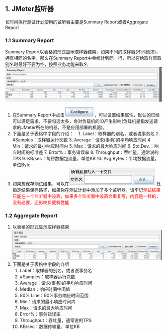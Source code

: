## 1. JMeter监听器
长时间执行测试计划使用的监听器主要是Summary Report或者Aggregate Report


### 1.1 Summary Report
Summary Report以表格的形式显示取样器结果，如果不同的取样器(不同请求)，拥有相同的名字，那么在Summary Report中会统计到同一行，所以在给取样器取别名时最好不要为空，按照业务功能来取名
![Summary Report](image/6-1.png)


1. 在Summary Report中点击![image/6-2](image/6-2.png) ，可以设置结果属性，默认的已经可以满足需求，不要勾选太多，会对负载机的IO产生影响(负载机是指发送请求的JMeter所在的机器，不是应用部署的机器)。
2. 下面是关于表格中字段的介绍：
    1. Label：取样器的别名，或者说事务名
    2. \#Samples：取样器运行次数
    3. Average：请求(事务)的平均响应时间
    4. Min：请求的最小响应时间内
    5. Max：请求的最大响应时间
    6. Std.Dev.：响应时间的标准差
    7. Error%：事务错误率
    8. Throughput：吞吐量，通常说的TPS
    9. KB/sec：每秒数据包流量，单位KB
    10. Avg.Bytes：平均数据流量，单位Byte
3. 如果想保存测试结果，可以在![image/6-3](image/6-3.png) 处指定结果保存路径，如果你在测试计划中添加了多个监听器，请牢记<font color=red>测试结果只能在一个监听器中设置，如果多个监听器中设置会重复写，内容是一样的，没有必要，还影响负载机性能</font>

### 1.2 Aggregate Report
1. 以表格的形式显示取样器结果
![image/6-4](image/6-4.png)
2. 下面是关于表格中字段的介绍
    1. Label：取样器的别名，或者说事务名
    2. \#Samples：取样器运行次数
    3. Average：请求(事务)的平均响应时间
    4. Median：响应时间中间值
    5. 90% Line：90%事务响应时间范围
    6. Min：请求的最小响应时间内
    7. Max：请求的最大响应时间
    8. Error%：事务错误率
    9. Throughput：吞吐量，通常说的TPS
    10. KB/sec：数据传输量，单位KB
